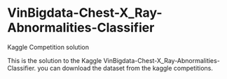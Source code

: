 # VinBigdata-Chest-X_Ray-Abnormalities-Classifier
Kaggle Competition solution

This is the solution to the Kaggle VinBigdata-Chest-X_Ray-Abnormalities-Classifier.
you can download the dataset from the kaggle competitions.
